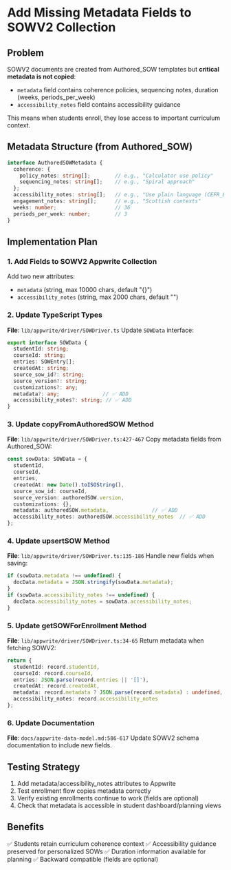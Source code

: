 # Add Missing Metadata Fields to SOWV2 Collection

## Problem
SOWV2 documents are created from Authored_SOW templates but **critical metadata is not copied**:
- `metadata` field contains coherence policies, sequencing notes, duration (weeks, periods_per_week)
- `accessibility_notes` field contains accessibility guidance

This means when students enroll, they lose access to important curriculum context.

## Metadata Structure (from Authored_SOW)
```typescript
interface AuthoredSOWMetadata {
  coherence: {
    policy_notes: string[];        // e.g., "Calculator use policy"
    sequencing_notes: string[];    // e.g., "Spiral approach"
  };
  accessibility_notes: string[];   // e.g., "Use plain language (CEFR_B1)"
  engagement_notes: string[];      // e.g., "Scottish contexts"
  weeks: number;                   // 36
  periods_per_week: number;        // 3
}
```

## Implementation Plan

### 1. Add Fields to SOWV2 Appwrite Collection
Add two new attributes:
- `metadata` (string, max 10000 chars, default "{}")
- `accessibility_notes` (string, max 2000 chars, default "")

### 2. Update TypeScript Types
**File**: `lib/appwrite/driver/SOWDriver.ts`
Update `SOWData` interface:
```typescript
export interface SOWData {
  studentId: string;
  courseId: string;
  entries: SOWEntry[];
  createdAt: string;
  source_sow_id?: string;
  source_version?: string;
  customizations?: any;
  metadata?: any;              // ✅ ADD
  accessibility_notes?: string; // ✅ ADD
}
```

### 3. Update copyFromAuthoredSOW Method
**File**: `lib/appwrite/driver/SOWDriver.ts:427-467`
Copy metadata fields from Authored_SOW:
```typescript
const sowData: SOWData = {
  studentId,
  courseId,
  entries,
  createdAt: new Date().toISOString(),
  source_sow_id: courseId,
  source_version: authoredSOW.version,
  customizations: {},
  metadata: authoredSOW.metadata,              // ✅ ADD
  accessibility_notes: authoredSOW.accessibility_notes  // ✅ ADD
};
```

### 4. Update upsertSOW Method
**File**: `lib/appwrite/driver/SOWDriver.ts:135-186`
Handle new fields when saving:
```typescript
if (sowData.metadata !== undefined) {
  docData.metadata = JSON.stringify(sowData.metadata);
}
if (sowData.accessibility_notes !== undefined) {
  docData.accessibility_notes = sowData.accessibility_notes;
}
```

### 5. Update getSOWForEnrollment Method
**File**: `lib/appwrite/driver/SOWDriver.ts:34-65`
Return metadata when fetching SOWV2:
```typescript
return {
  studentId: record.studentId,
  courseId: record.courseId,
  entries: JSON.parse(record.entries || '[]'),
  createdAt: record.createdAt,
  metadata: record.metadata ? JSON.parse(record.metadata) : undefined,
  accessibility_notes: record.accessibility_notes
};
```

### 6. Update Documentation
**File**: `docs/appwrite-data-model.md:586-617`
Update SOWV2 schema documentation to include new fields.

## Testing Strategy
1. Add metadata/accessibility_notes attributes to Appwrite
2. Test enrollment flow copies metadata correctly
3. Verify existing enrollments continue to work (fields are optional)
4. Check that metadata is accessible in student dashboard/planning views

## Benefits
✅ Students retain curriculum coherence context
✅ Accessibility guidance preserved for personalized SOWs
✅ Duration information available for planning
✅ Backward compatible (fields are optional)
